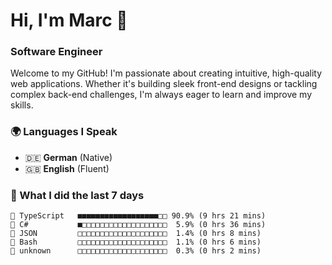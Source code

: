 # Hi, I'm Marc 👋 
### Software Engineer

Welcome to my GitHub! I'm passionate about creating intuitive, high-quality web applications. Whether it's building sleek front-end designs or tackling complex back-end challenges, I'm always eager to learn and improve my skills.  

### 🌍 Languages I Speak  
- 🇩🇪 **German** (Native)  
- 🇬🇧 **English** (Fluent)

### 🤯 What I did the last 7 days

```
🔷 TypeScript   ■■■■■■■■■■■■■■■■■■□□ 90.9% (9 hrs 21 mins)
🔷 C#           ■□□□□□□□□□□□□□□□□□□□  5.9% (0 hrs 36 mins)
📄 JSON         □□□□□□□□□□□□□□□□□□□□  1.4% (0 hrs 8 mins)
📄 Bash         □□□□□□□□□□□□□□□□□□□□  1.1% (0 hrs 6 mins)
📄 unknown      □□□□□□□□□□□□□□□□□□□□  0.3% (0 hrs 2 mins)
```
